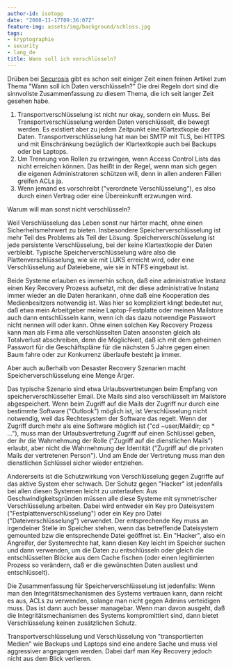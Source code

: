 ```yaml
---
author-id: isotopp
date: "2008-11-17T09:36:07Z"
feature-img: assets/img/background/schloss.jpg
tags:
- kryptographie
- security
- lang_de
title: Wann soll ich verschlüsseln?
---
```


Drüben bei 
[Securosis](http://securosis.com/2006/12/21/the-three-laws-of-data-encryption/)
gibt es schon seit einiger  Zeit einen feinen Artikel zum Thema "Wann soll ich Daten verschlüsseln?"
Die drei Regeln dort sind die sinnvollste Zusammenfassung zu diesem Thema, die ich seit langer Zeit gesehen habe.

1. Transportverschlüsselung ist nicht nur okay, sondern ein Muss. 
 Bei Transportverschlüsselung werden Daten verschlüsselt, die bewegt werden.
 Es existiert aber zu jedem Zeitpunkt eine Klartextkopie der Daten.
 Transportverschlüsselung hat man bei SMTP mit TLS, bei HTTPS und mit Einschränkung bezüglich der Klartextkopie auch bei Backups oder bei Laptops.
2. Um Trennung von Rollen zu erzwingen, wenn Access Control Lists das nicht erreichen können.
 Das heißt in der Regel, wenn man sich gegen die eigenen Administratoren schützen will, denn in allen anderen Fällen greifen ACLs ja. 
3. Wenn jemand es vorschreibt ("verordnete Verschlüsselung"), es also durch einen Vertrag oder eine Übereinkunft erzwungen wird.

Warum will man sonst nicht verschlüsseln?

Weil Verschlüsselung das Leben sonst nur härter macht, ohne einen Sicherheitsmehrwert zu bieten.
Insbesondere Speicherverschlüsselung ist mehr Teil des Problems als Teil der Lösung.
Speicherverschlüsselung ist jede persistente Verschlüsselung, bei der keine Klartextkopie der Daten verbleibt.
Typische Speicherverschlüsselung wäre also die Plattenverschlüsselung, wie sie mit LUKS erreicht wird, oder eine Verschlüsselung auf Dateiebene, wie sie in NTFS eingebaut ist.

Beide Systeme erlauben es immerhin schon, daß eine administrative Instanz einen Key Recovery Prozess aufsetzt, mit der diese administrative Instanz immer wieder an die Daten herankann, ohne daß eine Kooperation des Medienbesitzers notwendig ist.
Was hier so kompliziert klingt bedeutet nur, daß etwa mein Arbeitgeber meine Laptop-Festplatte oder meinen Mailstore auch dann entschlüsseln kann, wenn ich das dazu notwendige Passwort nicht nennen will oder kann.
Ohne einen solchen Key Recovery Prozess kann man als Firma alle verschlüsselten Daten ansonsten gleich als Totalverlust abschreiben, denn die Möglichkeit, daß ich mit dem geheimen Passwort für die Geschäftspläne für die nächsten 5 Jahre gegen einen Baum fahre oder zur Konkurrenz überlaufe besteht ja immer.

Aber auch außerhalb von Desaster Recovery Szenarien macht Speicherverschlüsselung eine Menge Ärger.

Das typische Szenario sind etwa Urlaubsvertretungen beim Empfang von speicherverschlüsselter Email.
Die Mails sind also verschlüsselt im Mailstore abgespeichert.
Wenn beim Zugriff auf die Mails der Zugriff nur durch eine bestimmte Software ("Outlook") möglich ist, ist Verschlüsselung nicht notwendig, weil das Rechtesystem der Software das regelt. 
Wenn der Zugriff durch mehr als eine Software möglich ist ("cd ~user/Maildir; cp * ..."), muss man der Urlaubsvertretung Zugriff auf einen Schlüssel geben, der ihr die Wahrnehmung der Rolle ("Zugriff auf die dienstlichen Mails") erlaubt, aber nicht die Wahrnehmung der Identität ("Zugriff auf die privaten Mails der vertretenen Person").
Und am Ende der Vertretung muss man den dienstlichen Schlüssel sicher wieder entziehen.

Andererseits ist die Schutzwirkung von Verschlüsselung gegen Zugriffe auf das aktive System eher schwach.
Der Schutz gegen "Hacker" ist jedenfalls bei allen diesen Systemen leicht zu unterlaufen: 
Aus Geschwindigkeitsgründen müssen alle diese Systeme mit symmetrischer Verschlüsselung arbeiten.
Dabei wird entweder ein Key pro Dateisystem ("Festplattenverschlüsselung") oder ein Key pro Datei ("Dateiverschlüsselung") verwendet.
Der entsprechende Key muss an irgendeiner Stelle im Speicher stehen, wenn das betreffende Dateisystem gemounted bzw die entsprechende Datei geöffnet ist.
Ein "Hacker", also ein Angreifer, der Systemrechte hat, kann diesen Key leicht im Speicher suchen und dann verwenden, um die Daten zu entschlüsseln oder gleich die entschlüsselten Blöcke aus dem Cache fischen (oder einen legitimierten Prozess so verändern, daß er die gewünschten Daten ausliest und entschlüsselt).

Die Zusammenfassung für Speicherverschlüsselung ist jedenfalls: 
Wenn man den Integritätsmechanismen des Systems vertrauen kann, dann reicht es aus, ACLs zu verwenden, solange man nicht gegen Admins verteidigen muss.
Das ist dann auch besser managebar.
Wenn man davon ausgeht, daß die Integritätsmechanismen des Systems kompromittiert sind, dann bietet Verschlüsselung keinen zusätzlichen Schutz.

Transportverschlüsselung und Verschlüsselung von "transportierten Medien" wie Backups und Laptops sind eine andere Sache und muss viel aggressiver angegangen werden.
Dabei darf man Key Recovery jedoch nicht aus dem Blick verlieren.
